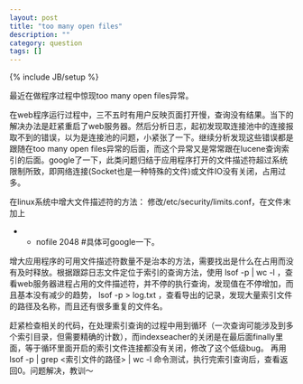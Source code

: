 ```yaml
---
layout: post
title: "too many open files"
description: ""
category: question
tags: []
---
```

{% include JB/setup %}


最近在做程序过程中惊现too many open files异常。


在web程序运行过程中，三不五时有用户反映页面打开慢，查询没有结果。当下的解决办法是赶紧重启了web服务器。然后分析日志，起初发现取连接池中的连接报取不到的错误，以为是连接池的问题，小紧张了一下。继续分析发现这些错误都是跟随在too many open files异常的后面，而这个异常又是常常跟在lucene查询索引的后面。google了一下，此类问题归结于应用程序打开的文件描述符超过系统限制所致，即网络连接(Socket也是一种特殊的文件)或文件IO没有关闭，占用过多。


在linux系统中增大文件描述符的方法：
修改/etc/security/limits.conf，在文件末加上
* - nofile 2048 #具体可google一下。


增大应用程序的可用文件描述符数量不是治本的方法，需要找出是什么在占用而没有及时释放。根据跟踪日志文件定位于索引的查询方法，使用
lsof  -p <pid> | wc -l ，查看web服务器进程占用的文件描述符，并不停的执行查询，发现值在不停增加，而且基本没有减少的趋势， 
lsof  -p <pid> > log.txt ，查看导出的记录，发现大量索引文件的路径及名称，而且还有很多重复的文件名。


赶紧检查相关的代码，在处理索引查询的过程中用到循环（一次查询可能涉及到多个索引目录，但需要精确的计数），而indexseacher的关闭是在最后面finally里面，等于循环里面开启的索引文件连接都没有关闭，修改了这个低级bug。
再用 lsof  -p <pid> | grep <索引文件的路径> | wc -l 命令测试，执行完索引查询后，查看返回0。问题解决，教训～

